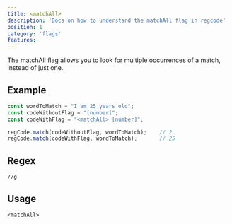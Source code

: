 ```yaml
---
title: <matchAll>
description: 'Docs on how to understand the matchAll flag in regcode'
position: 1
category: 'flags'
features:
---
```


The matchAll flag allows you to look for multiple occurrences of a match, instead of just one. 

## Example

```ts
const wordToMatch = "I am 25 years old";
const codeWithoutFlag = "[number]";
const codeWithFlag = "<matchAll> [number]";

regCode.match(codeWithoutFlag, wordToMatch);    // 2
regCode.match(codeWithFlag, wordToMatch);       // 25
```

## Regex

```regex
//g
```

## Usage

`<matchAll>`
